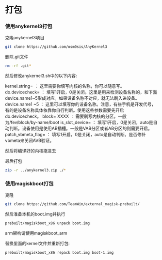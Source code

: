 # 打包
### 使用anykernel3打包
克隆anykernel3项目
```bash
git clone https://github.com/osm0sis/AnyKernel3
```
删除.git文件
```bash
rm -rf .git*
```
然后修改anykernel3.sh中的以下内容:

kernel.string= ： 这里需要你填写内核的名称，你可以随意写。
do.devicecheck= ： 填写1开启，0是关闭。这里是用来检测设备名称的，和下面device.name1~5形成对应。如果设备名称不对应，就无法刷入进设备。
device.name1 ~5 ： 这里可以填写你的设备名称。注意，有些手机是开发代号，有的是设备名称具体依靠你自行判断。使用这些参数需要先开启do.devicecheck。
block= XXXX ： 需要刷写内核的分区。一般为/fev/block/by-name/boot
is_slot_device= ： 填写1开启，0是关闭，auto是自动判断。设备使用是使用AB插槽。一般是VAB分区或者AB分区的则需要开启。
patch_vbmeta_flag= ： 填写1开启，0是关闭，auto是自动判断。是否修补vbmeta来关闭AVB验证。

然后将编译好的内核拖进去

最后打包
```bash
zip -r ../anykernel3.zip ./*
```
### 使用magiskboot打包
克隆
```bash
git clone https://github.com/TeamWin/external_magisk-prebuilt/
```
然后准备本机的boot.img并执行
```bash
prebuilt/magiskboot_x86 unpack boot.img
```
arm架构请使用magiskboot_arm

替换里面的kernel文件并重新打包:
```bash
prebuilt/magiskboot_x86 repack boot.img boot-1.img
```
